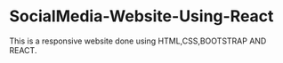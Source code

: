 # SocialMedia-Website-Using-React
This is a responsive website done using HTML,CSS,BOOTSTRAP AND REACT.
